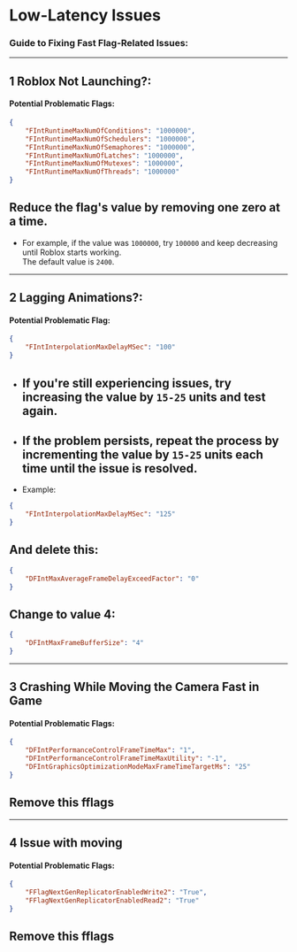 # Low-Latency Issues

### Guide to Fixing Fast Flag-Related Issues:


---
## 1 Roblox Not Launching?:  
#### Potential Problematic Flags:  
```json
{
    "FIntRuntimeMaxNumOfConditions": "1000000",
    "FIntRuntimeMaxNumOfSchedulers": "1000000",
    "FIntRuntimeMaxNumOfSemaphores": "1000000",
    "FIntRuntimeMaxNumOfLatches": "1000000",
    "FIntRuntimeMaxNumOfMutexes": "1000000",
    "FIntRuntimeMaxNumOfThreads": "1000000"
}
```
## Reduce the flag's value by removing one zero at a time.  
- For example, if the value was `1000000`, try `100000` and keep decreasing until Roblox starts working.  
The default value is `2400`.
---
## 2 Lagging Animations?:  
#### Potential Problematic Flag:  
```json
{
    "FIntInterpolationMaxDelayMSec": "100"
}
```
- ##  If you're still experiencing issues, try increasing the value by `15-25` units and test again.  
- ##  If the problem persists, repeat the process by incrementing the value by `15-25` units each time until the issue is resolved.
- Example:
```json
{
    "FIntInterpolationMaxDelayMSec": "125"
}
```
## And delete this:
```json
{
    "DFIntMaxAverageFrameDelayExceedFactor": "0"
}
```
## Change to value 4:
```json
{
    "DFIntMaxFrameBufferSize": "4"
}
```
---
## 3 Crashing While Moving the Camera Fast in Game
#### Potential Problematic Flags:  
```json
{
    "DFIntPerformanceControlFrameTimeMax": "1",
    "DFIntPerformanceControlFrameTimeMaxUtility": "-1",
    "DFIntGraphicsOptimizationModeMaxFrameTimeTargetMs": "25"
}
```
## Remove this fflags
---
## 4 Issue with moving 
#### Potential Problematic Flags:  
```json
{
    "FFlagNextGenReplicatorEnabledWrite2": "True",
    "FFlagNextGenReplicatorEnabledRead2": "True"
}
```
## Remove this fflags
